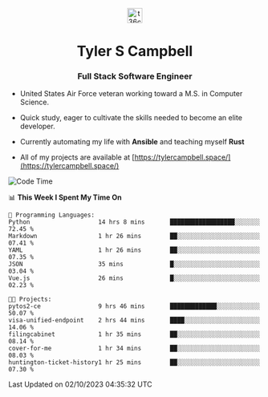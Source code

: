 <p align="center">
<a href="https://www.linkedin.com/in/t36campbell" target="blank"><img align="center" src="https://ik.imagekit.io/t36campbell/Portfolio/linkedin.png.original_m8bbGgPh6.png" alt="t36campbell" height="30" width="30" /></a>
</p>
<h1 align="center">Tyler S Campbell</h1>
<h3 align="center">Full Stack Software Engineer</h3>

* United States Air Force veteran working toward a M.S. in Computer Science.

* Quick study, eager to cultivate the skills needed to become an elite developer.

* Currently automating my life with **Ansible** and teaching myself **Rust**

* All of my projects are available at [https://tylercampbell.space/](https://tylercampbell.space/)

<!--START_SECTION:waka-->
![Code Time](http://img.shields.io/badge/Code%20Time-2%2C855%20hrs%2031%20mins-blue)

📊 **This Week I Spent My Time On** 

```text
💬 Programming Languages: 
Python                   14 hrs 8 mins       ██████████████████░░░░░░░   72.45 % 
Markdown                 1 hr 26 mins        ██░░░░░░░░░░░░░░░░░░░░░░░   07.41 % 
YAML                     1 hr 26 mins        ██░░░░░░░░░░░░░░░░░░░░░░░   07.35 % 
JSON                     35 mins             █░░░░░░░░░░░░░░░░░░░░░░░░   03.04 % 
Vue.js                   26 mins             █░░░░░░░░░░░░░░░░░░░░░░░░   02.23 % 

🐱‍💻 Projects: 
pytos2-ce                9 hrs 46 mins       █████████████░░░░░░░░░░░░   50.07 % 
visa-unified-endpoint    2 hrs 44 mins       ████░░░░░░░░░░░░░░░░░░░░░   14.06 % 
filingcabinet            1 hr 35 mins        ██░░░░░░░░░░░░░░░░░░░░░░░   08.14 % 
cover-for-me             1 hr 34 mins        ██░░░░░░░░░░░░░░░░░░░░░░░   08.03 % 
huntington-ticket-history1 hr 25 mins        ██░░░░░░░░░░░░░░░░░░░░░░░   07.30 % 
```


 Last Updated on 02/10/2023 04:35:32 UTC
<!--END_SECTION:waka-->
